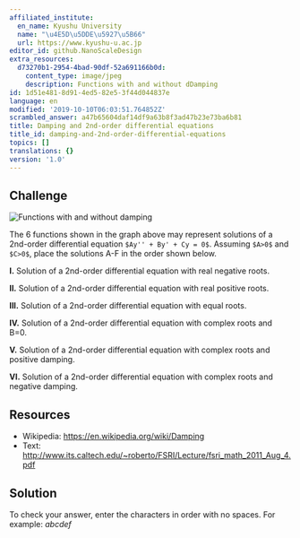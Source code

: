 ```yaml
---
affiliated_institute:
  en_name: Kyushu University
  name: "\u4E5D\u5DDE\u5927\u5B66"
  url: https://www.kyushu-u.ac.jp
editor_id: github.NanoScaleDesign
extra_resources:
  d73270b1-2954-4bad-90df-52a691166b0d:
    content_type: image/jpeg
    description: Functions with and without dDamping
id: 1d51e481-8d91-4ed5-82e5-3f44d044837e
language: en
modified: '2019-10-10T06:03:51.764852Z'
scrambled_answer: a47b65604daf14df9a63b8f3ad47b23e73ba6b81
title: Damping and 2nd-order differential equations
title_id: damping-and-2nd-order-differential-equations
topics: []
translations: {}
version: '1.0'
---
```


## Challenge

![Functions with and without damping](/api/v0/teachers/github.NanoScaleDesign/resources/public/d73270b1-2954-4bad-90df-52a691166b0d.jpeg/d73270b1-2954-4bad-90df-52a691166b0d.jpeg)

The 6 functions shown in the graph above may represent solutions of a 2nd-order differential equation `$Ay'' + By' + Cy = 0$`. Assuming `$A>0$` and `$C>0$`, place the solutions A-F in the order shown below.

**I.** Solution of a 2nd-order differential equation with real negative roots.

**II.** Solution of a 2nd-order differential equation with real positive roots.

**III.** Solution of a 2nd-order differential equation with equal roots.

**IV.** Solution of a 2nd-order differential equation with complex roots and B=0.

**V.** Solution of a 2nd-order differential equation with complex roots and positive damping.

**VI.** Solution of a 2nd-order differential equation with complex roots and negative damping.

## Resources

- Wikipedia: https://en.wikipedia.org/wiki/Damping
- Text: http://www.its.caltech.edu/~roberto/FSRI/Lecture/fsri_math_2011_Aug_4.pdf

## Solution

To check your answer, enter the characters in order with no spaces. For example: *abcdef*



